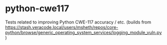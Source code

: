# python-cwe117

Tests related to improving Python CWE-117 accuracy / etc. (builds from https://stash.veracode.local/users/msheth/repos/core-python/browse/generic_operating_system_services/logging_module_vuln.py)
